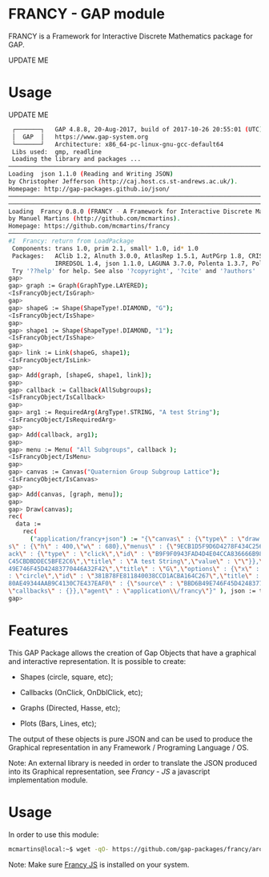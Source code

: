 # FRANCY - GAP module

FRANCY is a Framework for Interactive Discrete Mathematics package for GAP.

UPDATE ME

# Usage

UPDATE ME

```bash
 ┌───────┐   GAP 4.8.8, 20-Aug-2017, build of 2017-10-26 20:55:01 (UTC)
 │  GAP  │   https://www.gap-system.org
 └───────┘   Architecture: x86_64-pc-linux-gnu-gcc-default64
 Libs used:  gmp, readline
 Loading the library and packages ...
──────────────────────────────────────────────────────────────────────────────────────────────────────────────────────────────────────────────────────────────────────────────────────
Loading  json 1.1.0 (Reading and Writing JSON)
by Christopher Jefferson (http://caj.host.cs.st-andrews.ac.uk/).
Homepage: http://gap-packages.github.io/json/
──────────────────────────────────────────────────────────────────────────────────────────────────────────────────────────────────────────────────────────────────────────────────────
──────────────────────────────────────────────────────────────────────────────────────────────────────────────────────────────────────────────────────────────────────────────────────
Loading  Francy 0.8.0 (FRANCY - A Framework for Interactive Discrete Mathematics)
by Manuel Martins (http://github.com/mcmartins).
Homepage: https://github.com/mcmartins/francy
──────────────────────────────────────────────────────────────────────────────────────────────────────────────────────────────────────────────────────────────────────────────────────
#I  Francy: return from LoadPackage
 Components: trans 1.0, prim 2.1, small* 1.0, id* 1.0
 Packages:   AClib 1.2, Alnuth 3.0.0, AtlasRep 1.5.1, AutPGrp 1.8, CRISP 1.4.4, Cryst 4.1.12, CrystCat 1.1.6, CTblLib 1.2.2, FactInt 1.5.4, FGA 1.3.1, Francy 0.2.0, GAPDoc 1.6, 
             IRREDSOL 1.4, json 1.1.0, LAGUNA 3.7.0, Polenta 1.3.7, Polycyclic 2.11, RadiRoot 2.7, ResClasses 4.6.0, Sophus 1.23, SpinSym 1.5, TomLib 1.2.6, Utils 0.46, uuid 0.4
 Try '??help' for help. See also '?copyright', '?cite' and '?authors'
gap>
gap> graph := Graph(GraphType.LAYERED);
<IsFrancyObject/IsGraph>
gap>
gap> shapeG := Shape(ShapeType!.DIAMOND, "G");
<IsFrancyObject/IsShape>
gap>
gap> shape1 := Shape(ShapeType!.DIAMOND, "1");
<IsFrancyObject/IsShape>
gap>
gap> link := Link(shapeG, shape1);
<IsFrancyObject/IsLink>
gap>
gap> Add(graph, [shapeG, shape1, link]);
gap>
gap> callback := Callback(AllSubgroups);
<IsFrancyObject/IsCallback>
gap>
gap> arg1 := RequiredArg(ArgType!.STRING, "A test String");
<IsFrancyObject/IsRequiredArg>
gap>
gap> Add(callback, arg1);
gap>
gap> menu := Menu( "All Subgroups", callback );
<IsFrancyObject/IsMenu>
gap>
gap> canvas := Canvas("Quaternion Group Subgroup Lattice");
<IsFrancyObject/IsCanvas>
gap>
gap> Add(canvas, [graph, menu]);
gap>
gap> Draw(canvas);
rec( 
  data := 
    rec( 
      ("application/francy+json") := "{\"canvas\" : {\"type\" : \"draw.hasse\",\"id\" : \"C2232D710B7840D7AC0B65170CB76F5A\",\"title\" : \"Quaternion Group Subgroup Lattice\",\"option\
s\" : {\"h\" : 400,\"w\" : 680},\"menus\" : {\"9ECB1D5F9D6D4278F434C256F63CBCD3\" : {\"id\" : \"9ECB1D5F9D6D4278F434C256F63CBCD3\",\"title\" : \"All Subgroups\",\"menus\" : {},\"callb\
ack\" : {\"type\" : \"click\",\"id\" : \"B9F9F0943FAD4D4E04CCA836666B98E8\",\"requiredArgs\" : {\"A7C5F31D44B44DC45CBDBDDEC5BFE2C6\" : {\"type\" : \"string\",\"id\" : \"A7C5F31D44B44D\
C45CBDBDDEC5BFE2C6\",\"title\" : \"A test String\",\"value\" : \"\"}},\"knownArgs\" : []}}},\"nodes\" : {\"BBD6B49E746F45D42483770446A32F42\" : {\"type\" : \"circle\",\"id\" : \"BBD6B\
49E746F45D42483770446A32F42\",\"title\" : \"G\",\"options\" : {\"x\" : 0,\"y\" : 0,\"size\" : 10,\"layer\" : 0,\"highlight\" : true}},\"381B78FE811840038CCD1ACBA164C267\" : {\"type\" \
: \"circle\",\"id\" : \"381B78FE811840038CCD1ACBA164C267\",\"title\" : \"1\",\"options\" : {\"x\" : 0,\"y\" : 0,\"size\" : 10,\"layer\" : 0,\"highlight\" : true}}},\"links\" : {\"92C7\
80AE49344AAB9C4130C7E437EAF0\" : {\"source\" : \"BBD6B49E746F45D42483770446A32F42\",\"id\" : \"92C780AE49344AAB9C4130C7E437EAF0\",\"target\" : \"381B78FE811840038CCD1ACBA164C267\"}},\
\"callbacks\" : {}},\"agent\" : \"application\\/francy\"}" ), json := true, source := "gap" )
gap>
```

# Features
This GAP Package allows the creation of Gap Objects that have a graphical and interactive
representation. It is possible to create:

- Shapes (circle, square, etc);

- Callbacks (OnClick, OnDblClick, etc);

- Graphs (Directed, Hasse, etc);

- Plots (Bars, Lines, etc);

The output of these objects is pure JSON and can be used to produce the Graphical representation 
in any Framework / Programing Language / OS.

Note: An external library is needed in order to translate the JSON produced into its Graphical representation, 
see _Francy - JS_ a javascript implementation module.

# Usage

In order to use this module:

```bash
mcmartins@local:~$ wget -qO- https://github.com/gap-packages/francy/archive/v0.12.0.tar.gz | tar xzf - francy-0.12.0/gap/ --strip=1 --transform 's/gap/francy/' -C /path-to-gap/pkg
```

Note: 
Make sure [Francy JS](/js) is installed on your system.
